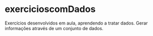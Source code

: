 # exercicioscomDados
Exercícios desenvolvidos em aula, aprendendo a tratar dados. Gerar informações através de um conjunto de dados.
